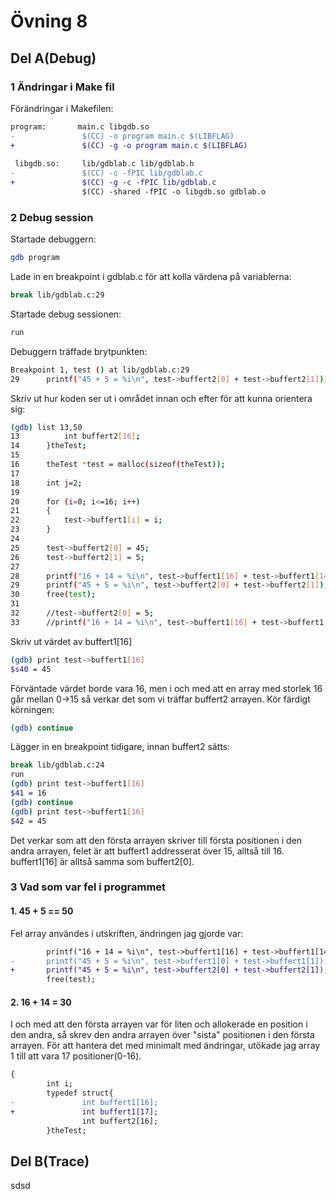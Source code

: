 
# Övning 8

## Del A(Debug)
### 1 Ändringar i Make fil
Förändringar i Makefilen:

```diff
program:       main.c libgdb.so
-               $(CC) -o program main.c $(LIBFLAG)
+               $(CC) -g -o program main.c $(LIBFLAG)
 
 libgdb.so:     lib/gdblab.c lib/gdblab.h 
-               $(CC) -c -fPIC lib/gdblab.c
+               $(CC) -g -c -fPIC lib/gdblab.c
                $(CC) -shared -fPIC -o libgdb.so gdblab.o

```

### 2 Debug session
Startade debuggern:
```bash
gdb program
```
Lade in en breakpoint i gdblab.c för att kolla värdena på variablerna:
```bash
break lib/gdblab.c:29
```

Startade debug sessionen:
```bash
run
```
Debuggern träffade brytpunkten:
```bash
Breakpoint 1, test () at lib/gdblab.c:29
29		printf("45 + 5 = %i\n", test->buffert2[0] + test->buffert2[1]);
```
Skriv ut hur koden ser ut i området innan och efter för att kunna orientera sig:
```bash
(gdb) list 13,50
13			int buffert2[16];
14		}theTest;
15	
16		theTest *test = malloc(sizeof(theTest));
17	
18		int j=2;
19	
20		for (i=0; i<=16; i++)
21		{
22			test->buffert1[i] = i;
23		}
24	
25		test->buffert2[0] = 45;
26		test->buffert2[1] = 5;
27	
28		printf("16 + 14 = %i\n", test->buffert1[16] + test->buffert1[14]);
29		printf("45 + 5 = %i\n", test->buffert2[0] + test->buffert2[1]);
30		free(test);
31	
32		//test->buffert2[0] = 5;
33		//printf("16 + 14 = %i\n", test->buffert1[16] + test->buffert1[14]);
```
Skriv ut värdet av buffert1[16]
```bash
(gdb) print test->buffert1[16]
$s40 = 45
```
Förväntade värdet borde vara 16, men i och med att en array med storlek 16 går mellan 0->15 så verkar det som vi träffar buffert2 arrayen.
Kör färdigt körningen:
```bash
(gdb) continue
```
Lägger in en breakpoint tidigare, innan buffert2 sätts:
```bash
break lib/gdblab.c:24
run
(gdb) print test->buffert1[16]
$41 = 16
(gdb) continue
(gdb) print test->buffert1[16]
$42 = 45
```
Det verkar som att den första arrayen skriver till första positionen i den andra arrayen, felet är att buffert1 addresserat över 15, alltså till 16.
buffert1[16] är alltså samma som buffert2[0].

### 3 Vad som var fel i programmet
#### 1. 45 + 5 == 50
Fel array användes i utskriften, ändringen jag gjorde var:
```diff
        printf("16 + 14 = %i\n", test->buffert1[16] + test->buffert1[14]);
-       printf("45 + 5 = %i\n", test->buffert1[0] + test->buffert1[1]);
+       printf("45 + 5 = %i\n", test->buffert2[0] + test->buffert2[1]);
        free(test);
```
#### 2. 16 + 14 = 30
I och med att den första arrayen var för liten och allokerade en position i den andra, så skrev den andra arrayen över "sista" positionen i den första arrayen. För att hantera det med minimalt med ändringar, utökade jag array 1 till att vara 17 positioner(0-16).
```diff
{
        int i;
        typedef struct{
-               int buffert1[16];
+               int buffert1[17];
                int buffert2[16];
        }theTest;

```
## Del B(Trace)
sdsd